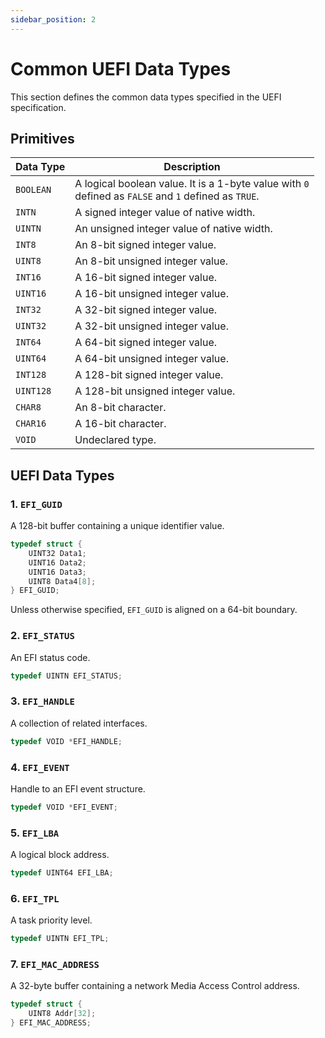 ```yaml
---
sidebar_position: 2
---
```


# Common UEFI Data Types

This section defines the common data types specified in the UEFI specification.

## Primitives

| Data Type | Description                                                                                               |
|-----------|-----------------------------------------------------------------------------------------------------------|
| `BOOLEAN` | A logical boolean value. It is a 1-byte value with `0` <br/>defined as `FALSE` and `1` defined as `TRUE`. |
| `INTN`    | A signed integer value of native width.                                                                   |
| `UINTN`   | An unsigned integer value of native width.                                                                |
| `INT8`    | An 8-bit signed integer value.                                                                            |
| `UINT8`   | An 8-bit unsigned integer value.                                                                          |
| `INT16`   | A 16-bit signed integer value.                                                                            |
| `UINT16`  | A 16-bit unsigned integer value.                                                                          |
| `INT32`   | A 32-bit signed integer value.                                                                            |
| `UINT32`  | A 32-bit unsigned integer value.                                                                          |
| `INT64`   | A 64-bit signed integer value.                                                                            |
| `UINT64`  | A 64-bit unsigned integer value.                                                                          |
| `INT128`  | A 128-bit signed integer value.                                                                           |
| `UINT128` | A 128-bit unsigned integer value.                                                                         |
| `CHAR8`   | An 8-bit character.                                                                                       |
| `CHAR16`  | A 16-bit character.                                                                                       |
| `VOID`    | Undeclared type.                                                                                          |

## UEFI Data Types

### 1. `EFI_GUID`

A 128-bit buffer containing a unique identifier value.

```c
typedef struct {
    UINT32 Data1;
    UINT16 Data2;
    UINT16 Data3;
    UINT8 Data4[8];
} EFI_GUID;
```

Unless otherwise specified, `EFI_GUID` is aligned on a 64-bit boundary.

### 2. `EFI_STATUS`

An EFI status code.

```c
typedef UINTN EFI_STATUS;
```

### 3. `EFI_HANDLE`

A collection of related interfaces.

```c
typedef VOID *EFI_HANDLE;
```

### 4. `EFI_EVENT`

Handle to an EFI event structure.

```c
typedef VOID *EFI_EVENT;
```

### 5. `EFI_LBA`

A logical block address.

```c
typedef UINT64 EFI_LBA;
```

### 6. `EFI_TPL`

A task priority level.

```c
typedef UINTN EFI_TPL;
```

### 7. `EFI_MAC_ADDRESS`

A 32-byte buffer containing a network Media Access Control address.

```c
typedef struct {
    UINT8 Addr[32];
} EFI_MAC_ADDRESS;
```
